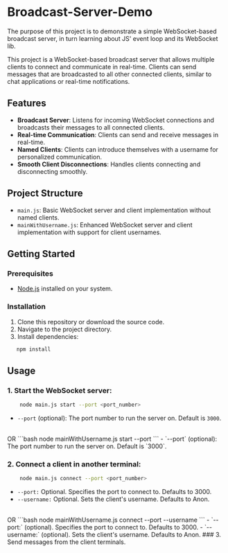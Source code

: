 # Broadcast-Server-Demo
The purpose of this project is to demonstrate a simple WebSocket-based broadcast server, in turn learning about JS' event loop and its WebSocket lib.

This project is a WebSocket-based broadcast server that allows multiple clients to connect and communicate in real-time. Clients can send messages that are broadcasted to all other connected clients, similar to chat applications or real-time notifications.

## Features
- **Broadcast Server**: Listens for incoming WebSocket connections and broadcasts their messages to all connected clients.
- **Real-time Communication**: Clients can send and receive messages in real-time.
- **Named Clients**: Clients can introduce themselves with a username for personalized communication.
- **Smooth Client Disconnections**: Handles clients connecting and disconnecting smoothly.

## Project Structure
- `main.js`: Basic WebSocket server and client implementation without named clients.
- `mainWithUsername.js`: Enhanced WebSocket server and client implementation with support for client usernames.

## Getting Started

### Prerequisites
- [Node.js](https://nodejs.org/) installed on your system.

### Installation
1. Clone this repository or download the source code.
2. Navigate to the project directory.
3. Install dependencies:
```bash
   npm install
```
## Usage



### 1. Start the WebSocket server:
```bash
    node main.js start --port <port_number>
```
- `--port` (optional): The port number to run the server on. Default is `3000`.
<br>
OR
```bash
    node mainWithUsername.js start --port <port_number>
```
- `--port` (optional): The port number to run the server on. Default is `3000`.



### 2. Connect a client in another terminal:
```bash
    node main.js connect --port <port_number>
```
- `--port:` Optional. Specifies the port to connect to. Defaults to 3000.
- `--username:` Optional. Sets the client's username. Defaults to Anon.
<br>
OR
```bash
    node mainWithUsername.js connect --port <port_number> --username <username>
```
- `--port:` (optional). Specifies the port to connect to. Defaults to 3000.
- `--username:` (optional). Sets the client's username. Defaults to Anon.
### 3. Send messages from the client terminals.